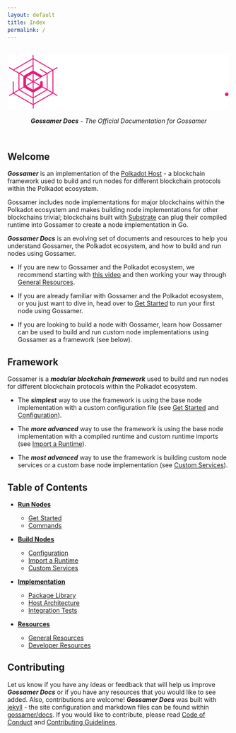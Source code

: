 ```yaml
---
layout: default
title: Index
permalink: /
---
```


<br/>
<div align="center">
  <img alt="Gossamer logo" src="/assets/img/gossamer_banner_white.png" width="500" />
</div>
<div align="center">
  <p><i><b>Gossamer Docs</b> - The Official Documentation for Gossamer</i></p>
</div>
<br/>

## Welcome

***Gossamer*** is an implementation of the [Polkadot Host](https://github.com/w3f/polkadot-spec) - a blockchain framework used to build and run nodes for different blockchain protocols within the Polkadot ecosystem.

Gossamer includes node implementations for major blockchains within the Polkadot ecosystem and makes building node implementations for other blockchains trivial; blockchains built with [Substrate](https://github.com/paritytech/substrate) can plug their compiled runtime into Gossamer to create a node implementation in Go.

***Gossamer Docs*** is an evolving set of documents and resources to help you understand Gossamer, the Polkadot ecosystem, and how to build and run nodes using Gossamer. 

- If you are new to Gossamer and the Polkadot ecosystem, we recommend starting with [this video](https://www.youtube.com/watch?v=nYkbYhM5Yfk) and then working your way through [General Resources](/general-resources/).

- If you are already familiar with Gossamer and the Polkadot ecosystem, or you just want to dive in, head over to [Get Started](Get-Started) to run your first node using Gossamer.

- If you are looking to build a node with Gossamer, learn how Gossamer can be used to build and run custom node implementations using Gossamer as a framework (see below).

## Framework

Gossamer is a ***modular blockchain framework*** used to build and run nodes for different blockchain protocols within the Polkadot ecosystem.

- The ***simplest*** way to use the framework is using the base node implementation with a custom configuration file (see [Get Started](Get-Started) and [Configuration](/configuration/)).

- The ***more advanced***  way to use the framework is using the base node implementation with a compiled runtime and custom runtime imports (see [Import a Runtime](/import-a-runtime/)). 

- The ***most advanced***  way to use the framework is building custom node services or a custom base node implementation (see [Custom Services](/custom-services/)).

## Table of Contents

- **[Run Nodes](/run-nodes/)**

    - [Get Started](/get-started/)
    - [Commands](/commands/)

- **[Build Nodes](/build-nodes/)**

    - [Configuration](/configuration/)
    - [Import a Runtime](/import-a-runtime/)
    - [Custom Services](/custom-services/)

- **[Implementation](/implementation/)**

    - [Package Library](/package-library/)
    - [Host Architecture](/host-architecture/)
    - [Integration Tests](/integration-tests/)

- **[Resources](/resources/)**

    - [General Resources](/general-resources/)
    - [Developer Resources](/developer-resources/)

<!--
- **[Appendix](/appendix/)**

    - [SCALE Examples](/scale-examples/)
-->

## Contributing

Let us know if you have any ideas or feedback that will help us improve ***Gossamer Docs*** or if you have any resources that you would like to see added. Also, contributions are welcome! ***Gossamer Docs*** was built with [jekyll](https://jekyllrb.com/) - the site configuration and markdown files can be found within [gossamer/docs](https://github.com/ChainSafe/gossamer/tree/development/docs). If you would like to contribute, please read [Code of Conduct](https://github.com/ChainSafe/gossamer/blob/development/.github/CODE_OF_CONDUCT.md) and [Contributing Guidelines](https://github.com/ChainSafe/gossamer/blob/development/.github/CONTRIBUTING.md).
